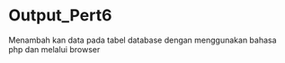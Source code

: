 # Output_Pert6
Menambah kan data pada tabel database dengan menggunakan bahasa php dan melalui browser
